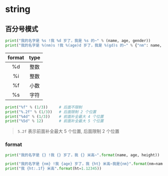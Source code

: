 # string

## 百分号模式

```py
print("我的名字是 %s !我 %d 岁了，我是 %s 的~" % (name, age, gender))
print("我的名字是 %(nm)s !我 %(age)d 岁了，我是 %(gd)s 的~" % {"nm": name, "age":age, "gd":gender})
```

| format | type |
| :----: | :--: |
|   %d   | 整数 |
|   %i   | 整数 |
|   %f   | 小数 |
|   %s   | 字符 |

```py
print("%f" % (1/3))     # 后面不限制
print("%.2f" % (1/3))   # 后面限制 2 个位置
print("%4d" % (1/3))    # 前面补全最大 4 个位置
print("%5d" % 12)       # 前面补全最大 5 个位置
```

> `5.2f` 表示前面补全最大 5 个位置, 后面限制 2 个位置

### format

```py
print("我的名字是 {} !我 {} 岁了，我 {} 米高~".format(name, age, height))
```

```py
print("我的名字是 {nm} !我 {age} 岁了，我 {ht} 米高~我是{nm}".format(nm=name, age=age, ht=height))
print("我 {ht:.1f} 米高".format(ht=1.12345))
```
